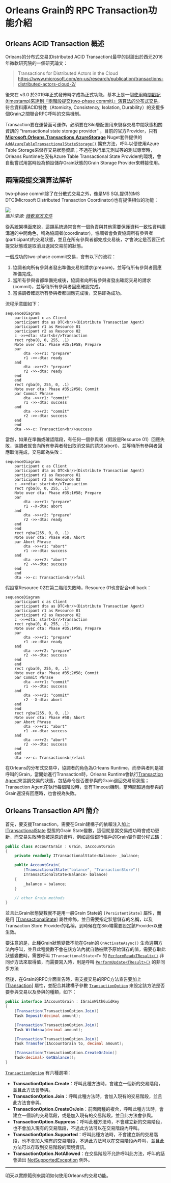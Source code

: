 
# Orleans Grain的 RPC Transaction功能介紹

## Orleans ACID Transaction 概述

Orleans的分布式交易(Distributed ACID Transaction)最早的討論出於西元2016年微軟研究院的一個研究論文：

> Transactions for Distributed Actors in the Cloud  
> https://www.microsoft.com/en-us/research/publication/transactions-distributed-actors-cloud-2/

後來在 v3.0 於2019年正式發佈時才成為正式功能，基本上是一個[使用時間戳記(timestamp)來達到『兩階段提交(two-phase commit)』演算法的分布式交易](https://github.com/dotnet/orleans/issues/3369)，符合資料庫ACID特性（Atomicity, Consistency, Isolation, Durability）的支援多個Grain之間聯合RPC呼叫的交易機制。

Transaction要在運營面可運作，必須要在Silo層配置用來儲存交易中間狀態相關資訊的 “transactional state storage provider” ，目前的官方Provider，只有 [**Microsoft.Orleans.Transactions.AzureStorage**](https://www.nuget.org/packages/Microsoft.Orleans.Transactions.AzureStorage) Nuget套件提供的 [`AddAzureTableTransactionalStateStorage()`](https://learn.microsoft.com/dotnet/api/orleans.hosting.azuretablesilobuilderextensions.addazuretabletransactionalstatestorage) 擴充方法，呼叫以便使用Azure Table Storage來儲存交易狀態資訊；不過在執行單元測試等的測試專案時，Orleans Runtime在沒有Azure Table Transactional State Provider的環境，會自動嘗試用當時設為預設儲存Grain狀態的Grain Storage Provider來轉接使用。

## 兩階段提交演算法解析

two-phase commit除了在分散式交易之外，像是MS SQL提供的MS DTC(Microsoft Distributed Transaction Coordinator)也有提供相似的功能：

![](./his-ti02.png)  
*圖片來源: [微軟官方文件](https://learn.microsoft.com/host-integration-server/core/two-phase-commit2)*

從系統架構面來說，這類系統通常會有一個負責與其他需要保護資料一致性資料庫溝通的中間角色，稱為協調者(coordinator)，協調者會負責協調所有參與者(participant)的交易狀態，並且在所有參與者都完成交易後，才會決定是否要正式提交狀態或是取消且退回交易前的狀態。

一個成功的two-phase commit交易，會有以下的流程：

1.  協調者向所有參與者發出準備交易的請求(prepare)，並等待所有參與者回應準備完成。
2.  當所有參與者都準備完成後，協調者向所有參與者發出確認交易的請求(commit)，並等待所有參與者回應確認完成。
3.  當協調者確認所有參與者都回應完成後，交易即為成功。

流程示意圖如下：

<div>

``` mermaid
sequenceDiagram
    participant c as Client
    participant dta as DTC<br/>(Distribute Transaction Agent)
    participant r1 as Resource 01
    participant r2 as Resource 02
    c ->>+dta: start<br/>Transaction
    rect rgba(0, 0, 255, .1)
    Note over dta: Phase #35;1#58; Prepare
    par 
        dta ->>+r1: "prepare"
        r1 ->>-dta: ready
    and
        dta ->>+r2: "prepare"
        r2 ->>-dta: ready
    end
    end
    rect rgba(0, 255, 0, .1)
    Note over dta: Phase #35;2#58; Commit
    par Commit Phrase
        dta ->>+r1: "commit"
        r1 ->>-dta: success
    and
        dta ->>+r2: "commit"
        r2 ->>-dta: success
    end  
    end
    dta ->>-c: Transaction<br/>success 
```

</div>

當然，如果在準備或確認階段，有任何一個參與者（假設是Resource 01）回應失敗，協調者就會向所有參與者發出取消交易的請求(abort)，並等待所有參與者回應取消完成，交易即為失敗：

<div>

``` mermaid
sequenceDiagram
    participant c as Client
    participant dta as DTC<br/>(Distribute Transaction Agent)
    participant r1 as Resource 01
    participant r2 as Resource 02
    c ->>+dta: start<br/>Transaction
    rect rgba(0, 0, 255, .1)
    Note over dta: Phase #35;1#58; Prepare
    par 
        dta ->>+r1: "prepare"
        r1 --X-dta: abort
    and
        dta ->>+r2: "prepare"
        r2 ->>-dta: ready
    end
    end
    rect rgba(255, 0, 0, .1)
    Note over dta: Phase #58; Abort
    par Abort Phrase
        dta ->>+r1: "abort"
        r1 ->>-dta: success
    and
        dta ->>+r2: "abort"
        r2 ->>-dta: success
    end  
    end
    dta ->>-c: Transaction<br/>fail 
```

</div>

假設當Resource 02在第二階段失敗時，Resource 01也會配合roll back：

<div>

``` mermaid
sequenceDiagram
    participant c as Client
    participant dta as DTC<br/>(Distribute Transaction Agent)
    participant r1 as Resource 01
    participant r2 as Resource 02
    c ->>+dta: start<br/>Transaction
    rect rgba(0, 0, 255, .1)
    Note over dta: Phase #35;1#58; Prepare
    par 
        dta ->>+r1: "prepare"
        r1 ->>-dta: ready
    and
        dta ->>+r2: "prepare"
        r2 ->>-dta: success
    end
    end
    rect rgba(0, 255, 0, .1)
    Note over dta: Phase #35;2#58; Commit
    par Commit Phrase
        dta ->>+r1: "commit"
        r1 ->>-dta: success
    and
        dta ->>+r2: "commit"
        r2 --X-dta: abort
    end  
    end
    rect rgba(255, 0, 0, .1)
    Note over dta: Phase #58; Abort
    par Abort Phrase
        dta ->>+r1: "abort"
        r1 ->>-dta: success
    and
        dta ->>+r2: "abort"
        r2 ->>-dta: success
    end  
    end
    dta ->>-c: Transaction<br/>fail 
```

</div>

在Orleans的分布式交易中，協調者的角色為Orleans Runtime，而參與者則是被呼叫的Grain，當開始進行Transaction時，Orleans Runtime會執行[Transaction Agent](https://github.com/dotnet/orleans/blob/3.x/src/Orleans.Transactions/DistributedTM/TransactionAgent.cs)來協調交易的狀態，包括命令是否要參與的Grain退回交易前狀態；Transaction Agent在執行每個階段時，會有Timeout機制，當時間超過而參與的Grain還沒有回應時，也會視為失敗。



## Orleans Transaction API 簡介

首先，要支援Transaction，需要在Grain建構子的依賴注入加上 [ITransactionalState<T>](https://learn.microsoft.com/dotnet/api/orleans.transactions.abstractions.itransactionalstate-1) 型態的Grain State變數，這個就是當交易成功時會成功更新，而交易失敗時會被還原的資料，例如這個銀行帳戶的Grain實作部分程式碼：

``` csharp
public class AccountGrain : Grain, IAccountGrain
{
    private readonly ITransactionalState<Balance> _balance;

    public AccountGrain(
        [TransactionalState("balance", "TransactionStore")]
        ITransactionalState<Balance> balance)
    {
        _balance = balance;
    }

    // other Grain methods
}
```

並且此Grain狀態變數就不是用一般Grain State的 `[PersistentState]` 屬性，而是用 [\[TransactionalState\]](https://learn.microsoft.com/en-us/dotnet/api/orleans.transactions.abstractions.transactionalstateattribute) 屬性修飾，並且需要指定狀態儲存的名稱，以及Transaction Store Provider的名稱，到時候在在Silo端需要設定該Provider以便生效。

要注意的是，此種Grain狀態變數不能在Grain的 `OnActivateAsync()` 生命週期方法內呼叫，並且此種變數不會在該方法內就自動被賦予原始儲存的值，需要存取此狀態變數時，需要呼叫 `ITransactionalState<T>` 的 [`PerformRead<TResult>()`](https://learn.microsoft.com/dotnet/api/orleans.transactions.abstractions.itransactionalstate-1.performread) 非同步方法來取得值，而需要寫入時，則是呼叫 [`PerformUpdate<TResult>()`](https://learn.microsoft.com/dotnet/api/orleans.transactions.abstractions.itransactionalstate-1.performupdate) 的非同步方法

然後，在Grain的RPC介面宣告時，需支援交易的RPC方法宣告要加上 [\[Transaction\]](https://learn.microsoft.com/dotnet/api/orleans.transactionattribute) 屬性，並配合其建構子參數 [`TransactionOption`](https://learn.microsoft.com/en-us/dotnet/api/orleans.transactionoption) 來設定該方法是否要參與交易以及參與的種類，如下：

``` csharp
public interface IAccountGrain : IGrainWithGuidKey
{
    [Transaction(TransactionOption.Join)]
    Task Deposit(decimal amount);

    [Transaction(TransactionOption.Join)]
    Task Withdraw(decimal amount);

    [Transaction(TransactionOption.Join)]
    Task Transfer(IAccountGrain to, decimal amount);

    [Transaction(TransactionOption.CreateOrJoin)]
    Task<decimal> GetBalance();
}
```

[`TransactionOption`](https://learn.microsoft.com/en-us/dotnet/api/orleans.transactionoption) 有六種選項：

- **TransactionOption.Create**：呼叫此種方法時，會建立一個新的交易階段，並且此方法會參與。
- **TransactionOption.Join**：呼叫此種方法時，會加入現有的交易階段，並且此方法會參與。
- **TransactionOption.CreateOrJoin**：前面兩種的複合，呼叫此種方法時，會建立一個新的交易階段，或是加入現有的交易階段，並且此方法會參與。
- **TransactionOption.Suppress**：呼叫此種方法時，不會建立新的交易階段，也不會加入現有的交易階段，不過此方法可以在交易階段內呼叫。
- **TransactionOption.Supported**：呼叫此種方法時，不會建立新的交易階段，也不會加入現有的交易階段，不過此方法可以在交易階段內呼叫，並且此方法可以存取到交易階段的環境資訊。
- **TransactionOption.NotAllowed**：在交易階段不允許呼叫此方法，呼叫的話會拋出 [NotSupportedException](https://learn.microsoft.com/dotnet/api/system.notsupportedexception) 例外。

------------------------------------------------------------------------

明天以實際範例來說明如何使用Orleans的交易功能。
